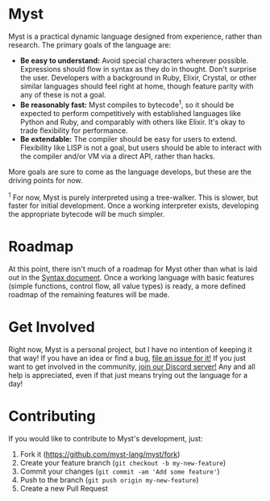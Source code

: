 # Myst

Myst is a practical dynamic language designed from experience, rather than research. The primary goals of the language are:

- **Be easy to understand:** Avoid special characters wherever possible. Expressions should flow in syntax as they do in thought. Don't surprise the user. Developers with a background in Ruby, Elixir, Crystal, or other similar languages should feel right at home, though feature parity with any of these is not a goal.
- **Be reasonably fast:** Myst compiles to bytecode<sup>1</sup>, so it should be expected to perform competitively with established languages like Python and Ruby, and comparably with others like Elixir. It's okay to trade flexibility for performance.
- **Be extendable:** The compiler should be easy for users to extend. Flexibility like LISP is not a goal, but users should be able to interact with the compiler and/or VM via a direct API, rather than hacks.

More goals are sure to come as the language develops, but these are the driving points for now.

<sup>1</sup> For now, Myst is purely interpreted using a tree-walker. This is slower, but faster for initial development. Once a working interpreter exists, developing the appropriate bytecode will be much simpler.

# Roadmap

At this point, there isn't much of a roadmap for Myst other than what is laid out in the [Syntax document](SYNTAX.md). Once a working language with basic features (simple functions, control flow, all value types) is ready, a more defined roadmap of the remaining features will be made.


# Get Involved

Right now, Myst is a personal project, but I have no intention of keeping it that way! If you have an idea or find a bug, [file an issue for it!](https://github.com/myst-lang/myst/issues/new) If you just want to get involved in the community, [join our Discord server!](https://discord.me/myst) Any and all help is appreciated, even if that just means trying out the language for a day!


# Contributing

If you would like to contribute to Myst's development, just:

1. Fork it (https://github.com/myst-lang/myst/fork)
2. Create your feature branch (`git checkout -b my-new-feature`)
3. Commit your changes (`git commit -am 'Add some feature'`)
4. Push to the branch (`git push origin my-new-feature`)
5. Create a new Pull Request
